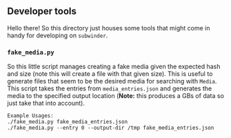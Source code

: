 ## Developer tools

Hello there! So this directory just houses some tools that might come in handy for developing on `subwinder`.

### `fake_media.py`

So this little script manages creating a fake media given the expected hash and size (note this will create a file with that given size). This is useful to generate files that seem to be the desired media for searching with `Media`. This script takes the entries from `media_entries.json` and generates the media to the specified output location (**Note:** this produces a GBs of data so just take that into account).

```text
Example Usages:
./fake_media.py fake_media_entries.json
./fake_media.py --entry 0 --output-dir /tmp fake_media_entries.json
```
